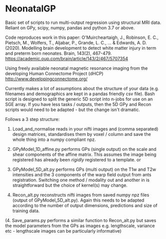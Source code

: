 # NeonatalGP

Basic set of scripts to run multi-output regression using structural MRI data.
Reliant on GPy, scipy, numpy, pandas and python 3.7 or above.

Code reproduces work in this paper: 
O'Muircheartaigh, J., Robinson, E. C., Pietsch, M., Wolfers, T., Aljabar, P., Grande, L. C., ... & Edwards, A. D. (2020). 
Modelling brain development to detect white matter injury in term and preterm born neonates. 
Brain, 143(2), 467-479.
https://academic.oup.com/brain/article/143/2/467/5707354

Using freely available neonatal magnetic resonance imaging from the developing Human Connectome Project (dHCP)
http://www.developingconnectome.org/


Currently makes a lot of assumptions about the structure of your data (e.g. filenames and demographics are kept in a pandas friendly csv file).
Bash script is designed to split the generic 5D script into n-jobs for use on an SGE array.
If you have less tasks / outputs, then the 5D GPy and Recon scripts would need to be adapted - but the change isn't dramatic. 

Follows a 3 step structure:
1. Load_and_normalise reads in your nifti images and (comma separated) design matrices, standardises them by voxel / column and save the whole thing into a numpy compliant npz. 

2. GPyModel_1D_affine.py performs GPs (single output) on the scale and shear components of the affine matrix. This assumes the image being registered has already been *rigidly* registered to a template.
or
2. GPyModel_5D_alt.py performs GPs (multi output) on the T1w and T2w intensities and the 3 components of the warp field output from ants registration. Switching one method / modality out and another in is straightforward but the choice of kernel(s) may change.

3. Recon_alt.py reconstructs nifti images from saved numpy npz files (output of GPyModel_5D_alt.py). Again this needs to be adapted according to the number of output dimensions, predictions and size of training data.

(4. Save_params.py performs a similar function to Recon_alt.py but saves the model parameters from the GPs as images e.g. lengthscale, variance etc - lengthscale images can be particularly informative)
